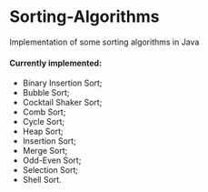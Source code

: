 # Sorting-Algorithms
Implementation of some sorting algorithms in Java
#### Currently implemented:
- Binary Insertion Sort;
- Bubble Sort;
- Cocktail Shaker Sort;
- Comb Sort;
- Cycle Sort;
- Heap Sort;
- Insertion Sort;
- Merge Sort;
- Odd-Even Sort;
- Selection Sort;
- Shell Sort.
